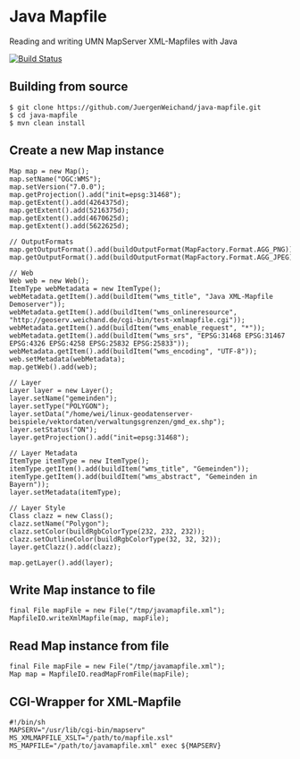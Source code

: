 # Java Mapfile
Reading and writing UMN MapServer XML-Mapfiles with Java

[![Build Status](https://travis-ci.org/JuergenWeichand/java-mapfile.svg?branch=master)](https://travis-ci.org/JuergenWeichand/java-mapfile)

## Building from source

    $ git clone https://github.com/JuergenWeichand/java-mapfile.git
    $ cd java-mapfile
    $ mvn clean install
  

## Create a new Map instance
    
    Map map = new Map();
    map.setName("OGC:WMS");
    map.setVersion("7.0.0");
    map.getProjection().add("init=epsg:31468");
    map.getExtent().add(4264375d);
    map.getExtent().add(5216375d);
    map.getExtent().add(4670625d);
    map.getExtent().add(5622625d);

    // OutputFormats
    map.getOutputFormat().add(buildOutputFormat(MapFactory.Format.AGG_PNG));
    map.getOutputFormat().add(buildOutputFormat(MapFactory.Format.AGG_JPEG));

    // Web
    Web web = new Web();
    ItemType webMetadata = new ItemType();
    webMetadata.getItem().add(buildItem("wms_title", "Java XML-Mapfile Demoserver"));
    webMetadata.getItem().add(buildItem("wms_onlineresource", "http://geoserv.weichand.de/cgi-bin/test-xmlmapfile.cgi"));
    webMetadata.getItem().add(buildItem("wms_enable_request", "*"));
    webMetadata.getItem().add(buildItem("wms_srs", "EPSG:31468 EPSG:31467 EPSG:4326 EPSG:4258 EPSG:25832 EPSG:25833"));
    webMetadata.getItem().add(buildItem("wms_encoding", "UTF-8"));
    web.setMetadata(webMetadata);
    map.getWeb().add(web);

    // Layer
    Layer layer = new Layer();
    layer.setName("gemeinden");
    layer.setType("POLYGON");
    layer.setData("/home/wei/linux-geodatenserver-beispiele/vektordaten/verwaltungsgrenzen/gmd_ex.shp");
    layer.setStatus("ON");
    layer.getProjection().add("init=epsg:31468");

    // Layer Metadata
    ItemType itemType = new ItemType();
    itemType.getItem().add(buildItem("wms_title", "Gemeinden"));
    itemType.getItem().add(buildItem("wms_abstract", "Gemeinden in Bayern"));
    layer.setMetadata(itemType);

    // Layer Style
    Class clazz = new Class();
    clazz.setName("Polygon");
    clazz.setColor(buildRgbColorType(232, 232, 232));
    clazz.setOutlineColor(buildRgbColorType(32, 32, 32));        
    layer.getClazz().add(clazz);

    map.getLayer().add(layer);
        
    
## Write Map instance to file

    final File mapFile = new File("/tmp/javamapfile.xml");
    MapfileIO.writeXmlMapfile(map, mapFile);

## Read Map instance from file

    final File mapFile = new File("/tmp/javamapfile.xml");
    Map map = MapfileIO.readMapFromFile(mapFile);

## CGI-Wrapper for XML-Mapfile

    #!/bin/sh
    MAPSERV="/usr/lib/cgi-bin/mapserv"
    MS_XMLMAPFILE_XSLT="/path/to/mapfile.xsl" MS_MAPFILE="/path/to/javamapfile.xml" exec ${MAPSERV}